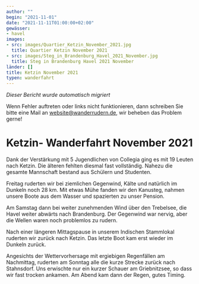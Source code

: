 ```yaml
---
author: ""
begin: "2021-11-01"
date: "2021-11-11T01:00:00+02:00"
gewässer:
- havel
images:
- src: images/Quartier_Ketzin_November_2021.jpg
  title: Quartier Ketzin November 2021
- src: images/Steg_in_Brandenburg_Havel_2021_November.jpg
  title: Steg in Brandenburg Havel 2021 November
länder: []
title: Ketzin November 2021
typen: wanderfahrt
---
```



*Dieser Bericht wurde automatisch migriert*

Wenn Fehler auftreten oder links nicht funktionieren, dann schreiben Sie bitte eine Mail an website@wanderrudern.de, wir beheben das Problem gerne!



# Ketzin- Wanderfahrt November 2021


Dank der Verstärkung mit 5 Jugendlichen von Collegia ging es mit 19 Leuten nach Ketzin. Die älteren fehlten diesmal fast vollständig. Nahezu die gesamte Mannschaft bestand aus Schülern und Studenten.

Freitag ruderten wir bei ziemlichen Gegenwind, Kälte und natürlich im Dunkeln noch 28 km. Mit etwas Mühe fanden wir den Kanusteg, nahmen unsere Boote aus dem Wasser und spazierten zu unser Pension.

Am Samstag dann bei weiter zunehmenden Wind über den Trebelsee, die Havel weiter abwärts nach Brandenburg. Der Gegenwind war nervig, aber die Wellen waren noch problemlos zu rudern.

Nach einer längeren Mittagspause in unserem Indischen Stammlokal ruderten wir zurück nach Ketzin. Das letzte Boot kam erst wieder im Dunkeln zurück.

Angesichts der Wettervorhersage mit ergiebigen Regenfällen am Nachmittag, ruderten am Sonntag alle die kurze Strecke zurück nach Stahnsdorf. Uns erwischte nur ein kurzer Schauer am Griebnitzsee, so dass wir fast trocken ankamen. Am Abend kam dann der Regen, gutes Timing.
